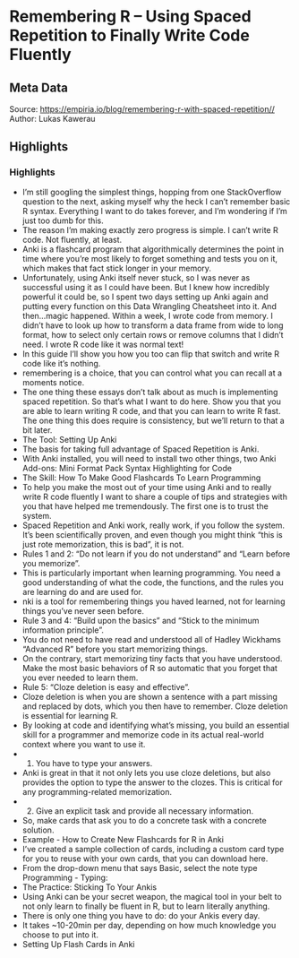 # Remembering R – Using Spaced Repetition to Finally Write Code Fluently

## Meta Data

Source:  https://empiria.io/blog/remembering-r-with-spaced-repetition// 
Author: Lukas Kawerau

## Highlights

### Highlights

- I’m still googling the simplest things, hopping from one StackOverflow question to the next, asking myself why the heck I can’t remember basic R syntax. Everything I want to do takes forever, and I’m wondering if I’m just too dumb for this.
- The reason I’m making exactly zero progress is simple. I can’t write R code. Not fluently, at least.
- Anki is a flashcard program that algorithmically determines the point in time where you’re most likely to forget something and tests you on it, which makes that fact stick longer in your memory.
- Unfortunately, using Anki itself never stuck, so I was never as successful using it as I could have been. But I knew how incredibly powerful it could be, so I spent two days setting up Anki again and putting every function on this Data Wrangling Cheatsheet into it.
  And then…magic happened. Within a week, I wrote code from memory. I didn’t have to look up how to transform a data frame from wide to long format, how to select only certain rows or remove columns that I didn’t need.
  I wrote R code like it was normal text!
- In this guide I’ll show you how you too can flip that switch and write R code like it’s nothing.
- remembering is a choice, that
  you can control what you can recall at a moments notice.
- The one thing these essays don’t talk about as much is implementing spaced repetition. So that’s what I want to do here. Show you that you are able to learn writing R code, and that you can learn to write R fast. The one thing this does require is consistency, but we’ll return to that a bit later.
- The Tool: Setting Up Anki
- The basis for taking full advantage of Spaced Repetition is Anki.
- With Anki installed, you will need to install two other things, two Anki Add-ons:
  Mini Format Pack
  Syntax Highlighting for Code
- The Skill: How To Make Good Flashcards To Learn Programming
- To help you make the most out of your time using Anki and to really write R code fluently I want to share a couple of tips and strategies with you that have helped me tremendously.
  The first one is to trust the system.
- Spaced Repetition and Anki work, really work, if you follow the system. It’s been scientifically proven, and even though you might think “this is just rote memorization, this is bad”, it is not.
- Rules 1 and 2: “Do not learn if you do not understand” and “Learn before you memorize”.
- This is particularly important when learning programming. You need a good understanding of what the code, the functions, and the rules you are learning do and are used for.
- nki is a tool for remembering things you haved learned, not for learning things you’ve never seen before.
- Rule 3 and 4: “Build upon the basics” and “Stick to the minimum information principle”.
- You do not need to have read and understood all of Hadley Wickhams “Advanced R” before you start memorizing things.
- On the contrary, start memorizing tiny facts that you have understood. Make the most basic behaviors of R so automatic that you forget that you ever needed to learn them.
- Rule 5: “Cloze deletion is easy and effective”.
- Cloze deletion is when you are shown a sentence with a part missing and replaced by dots, which you then have to remember. Cloze deletion is essential for learning R.
- By looking at code and identifying what’s missing, you build an essential skill for a programmer and memorize code in its actual real-world context where you want to use it.
- 1. You have to type your answers.
- Anki is great in that it not only lets you use cloze deletions, but also provides the option to type the answer to the clozes. This is critical for any programming-related memorization.
- 2. Give an explicit task and provide all necessary information.
- So, make cards that ask you to do a concrete task with a concrete solution.
- Example - How to Create New Flashcards for R in Anki
- I’ve created a sample collection of cards, including a custom card type for you to reuse with your own cards, that you can download here.
- From the drop-down menu that says Basic, select the note type Programming - Typing:
- The Practice: Sticking To Your Ankis
- Using Anki can be your secret weapon, the magical tool in your belt to not only learn to finally be fluent in R, but to learn literally anything.
- There is only one thing you have to do: do your Ankis every day.
- It takes ~10-20min per day, depending on how much knowledge you choose to put into it.
- Setting Up Flash Cards in Anki

